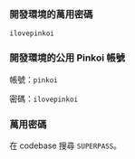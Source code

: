 ### 開發環境的萬用密碼

```plaintext
ilovepinkoi
```

### 開發環境的公用 Pinkoi 帳號

帳號：`pinkoi`

密碼：`ilovepinkoi`

### 萬用密碼

在 codebase 搜尋 `SUPERPASS`。